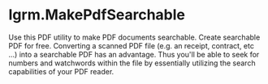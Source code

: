# Igrm.MakePdfSearchable
Use this PDF utility to make PDF documents searchable. Create searchable PDF for free. Converting a scanned PDF file (e.g. an receipt, contract, etc ...) into a searchable PDF has an advantage. Thus you'll be able to seek for numbers and watchwords within the file by essentially utilizing the search capabilities of your PDF reader.

